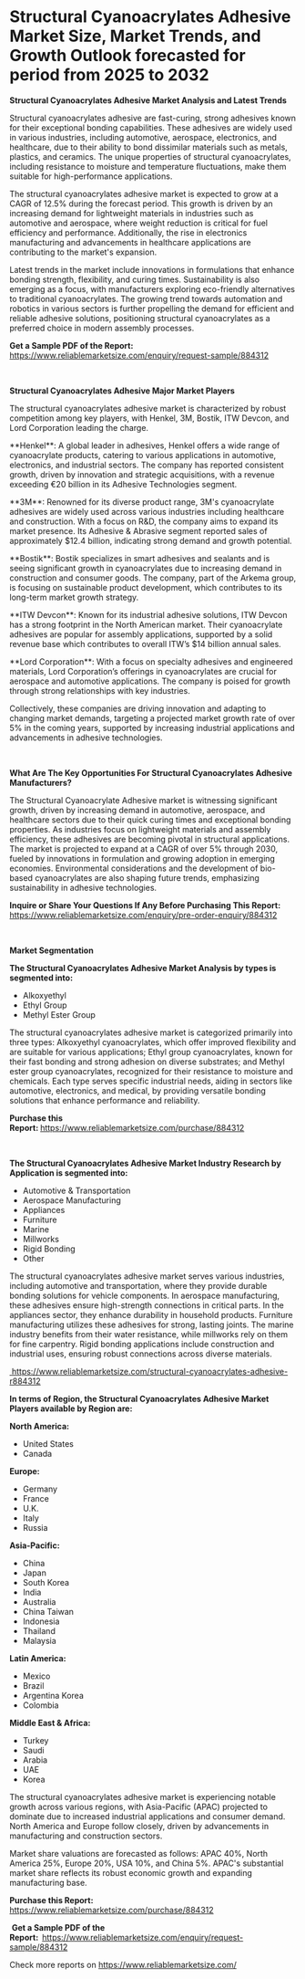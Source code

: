 <p><h1>Structural Cyanoacrylates Adhesive Market Size, Market Trends, and Growth Outlook forecasted for period from 2025 to 2032</h1></p><p><strong>Structural Cyanoacrylates Adhesive Market Analysis and Latest Trends</strong></p>
<p><p>Structural cyanoacrylates adhesive are fast-curing, strong adhesives known for their exceptional bonding capabilities. These adhesives are widely used in various industries, including automotive, aerospace, electronics, and healthcare, due to their ability to bond dissimilar materials such as metals, plastics, and ceramics. The unique properties of structural cyanoacrylates, including resistance to moisture and temperature fluctuations, make them suitable for high-performance applications.</p><p>The structural cyanoacrylates adhesive market is expected to grow at a CAGR of 12.5% during the forecast period. This growth is driven by an increasing demand for lightweight materials in industries such as automotive and aerospace, where weight reduction is critical for fuel efficiency and performance. Additionally, the rise in electronics manufacturing and advancements in healthcare applications are contributing to the market's expansion.</p><p>Latest trends in the market include innovations in formulations that enhance bonding strength, flexibility, and curing times. Sustainability is also emerging as a focus, with manufacturers exploring eco-friendly alternatives to traditional cyanoacrylates. The growing trend towards automation and robotics in various sectors is further propelling the demand for efficient and reliable adhesive solutions, positioning structural cyanoacrylates as a preferred choice in modern assembly processes.</p></p>
<p><strong>Get a Sample PDF of the Report:&nbsp;</strong> <a href="https://www.reliablemarketsize.com/enquiry/request-sample/884312?utm_campaign=2034&utm_medium=2&utm_source=Github&utm_content=ia&utm_term=01022025&utm_id=structural-cyanoacrylates-adhesive">https://www.reliablemarketsize.com/enquiry/request-sample/884312</a></p>
<p>&nbsp;</p>
<p><strong>Structural Cyanoacrylates Adhesive Major Market Players</strong></p>
<p><p>The structural cyanoacrylates adhesive market is characterized by robust competition among key players, with Henkel, 3M, Bostik, ITW Devcon, and Lord Corporation leading the charge. </p><p>**Henkel**: A global leader in adhesives, Henkel offers a wide range of cyanoacrylate products, catering to various applications in automotive, electronics, and industrial sectors. The company has reported consistent growth, driven by innovation and strategic acquisitions, with a revenue exceeding €20 billion in its Adhesive Technologies segment.</p><p>**3M**: Renowned for its diverse product range, 3M's cyanoacrylate adhesives are widely used across various industries including healthcare and construction. With a focus on R&D, the company aims to expand its market presence. Its Adhesive & Abrasive segment reported sales of approximately $12.4 billion, indicating strong demand and growth potential.</p><p>**Bostik**: Bostik specializes in smart adhesives and sealants and is seeing significant growth in cyanoacrylates due to increasing demand in construction and consumer goods. The company, part of the Arkema group, is focusing on sustainable product development, which contributes to its long-term market growth strategy.</p><p>**ITW Devcon**: Known for its industrial adhesive solutions, ITW Devcon has a strong footprint in the North American market. Their cyanoacrylate adhesives are popular for assembly applications, supported by a solid revenue base which contributes to overall ITW’s $14 billion annual sales.</p><p>**Lord Corporation**: With a focus on specialty adhesives and engineered materials, Lord Corporation’s offerings in cyanoacrylates are crucial for aerospace and automotive applications. The company is poised for growth through strong relationships with key industries.</p><p>Collectively, these companies are driving innovation and adapting to changing market demands, targeting a projected market growth rate of over 5% in the coming years, supported by increasing industrial applications and advancements in adhesive technologies.</p></p>
<p>&nbsp;</p>
<p><strong>What Are The Key Opportunities For Structural Cyanoacrylates Adhesive Manufacturers?</strong></p>
<p><p>The Structural Cyanoacrylate Adhesive market is witnessing significant growth, driven by increasing demand in automotive, aerospace, and healthcare sectors due to their quick curing times and exceptional bonding properties. As industries focus on lightweight materials and assembly efficiency, these adhesives are becoming pivotal in structural applications. The market is projected to expand at a CAGR of over 5% through 2030, fueled by innovations in formulation and growing adoption in emerging economies. Environmental considerations and the development of bio-based cyanoacrylates are also shaping future trends, emphasizing sustainability in adhesive technologies.</p></p>
<p><strong>Inquire or Share Your Questions If Any Before Purchasing This Report:</strong> <a href="https://www.reliablemarketsize.com/enquiry/pre-order-enquiry/884312?utm_campaign=2034&utm_medium=2&utm_source=Github&utm_content=ia&utm_term=01022025&utm_id=structural-cyanoacrylates-adhesive">https://www.reliablemarketsize.com/enquiry/pre-order-enquiry/884312</a></p>
<p>&nbsp;</p>
<p><strong>Market Segmentation</strong></p>
<p><strong>The Structural Cyanoacrylates Adhesive Market Analysis by types is segmented into:</strong></p>
<p><ul><li>Alkoxyethyl</li><li>Ethyl Group</li><li>Methyl Ester Group</li></ul></p>
<p><p>The structural cyanoacrylates adhesive market is categorized primarily into three types: Alkoxyethyl cyanoacrylates, which offer improved flexibility and are suitable for various applications; Ethyl group cyanoacrylates, known for their fast bonding and strong adhesion on diverse substrates; and Methyl ester group cyanoacrylates, recognized for their resistance to moisture and chemicals. Each type serves specific industrial needs, aiding in sectors like automotive, electronics, and medical, by providing versatile bonding solutions that enhance performance and reliability.</p></p>
<p><strong>Purchase this Report:&nbsp;</strong><a href="https://www.reliablemarketsize.com/purchase/884312?utm_campaign=2034&utm_medium=2&utm_source=Github&utm_content=ia&utm_term=01022025&utm_id=structural-cyanoacrylates-adhesive">https://www.reliablemarketsize.com/purchase/884312</a></p>
<p>&nbsp;</p>
<p><strong>The Structural Cyanoacrylates Adhesive Market Industry Research by Application is segmented into:</strong></p>
<p><ul><li>Automotive & Transportation</li><li>Aerospace Manufacturing</li><li>Appliances</li><li>Furniture</li><li>Marine</li><li>Millworks</li><li>Rigid Bonding</li><li>Other</li></ul></p>
<p><p>The structural cyanoacrylates adhesive market serves various industries, including automotive and transportation, where they provide durable bonding solutions for vehicle components. In aerospace manufacturing, these adhesives ensure high-strength connections in critical parts. In the appliances sector, they enhance durability in household products. Furniture manufacturing utilizes these adhesives for strong, lasting joints. The marine industry benefits from their water resistance, while millworks rely on them for fine carpentry. Rigid bonding applications include construction and industrial uses, ensuring robust connections across diverse materials.</p></p>
<p><a href="https://www.reliablemarketsize.com/structural-cyanoacrylates-adhesive-r884312?utm_campaign=2034&utm_medium=2&utm_source=Github&utm_content=ia&utm_term=01022025&utm_id=structural-cyanoacrylates-adhesive">&nbsp;https://www.reliablemarketsize.com/structural-cyanoacrylates-adhesive-r884312</a></p>
<p><strong>In terms of Region, the Structural Cyanoacrylates Adhesive Market Players available by Region are:</strong></p>
<p>
    <p> <strong> North America: </strong>
        <ul>
            <li>United States</li>
            <li>Canada</li>
        </ul>
        </p> 
    <p> <strong> Europe: </strong>
        <ul>
            <li>Germany</li>
            <li>France</li>
            <li>U.K.</li>
            <li>Italy</li>
            <li>Russia</li>
        </ul>
        </p> 
    <p> <strong> Asia-Pacific: </strong>
        <ul>
            <li>China</li>
            <li>Japan</li>
            <li>South Korea</li>
            <li>India</li>
            <li>Australia</li>
            <li>China Taiwan</li>
            <li>Indonesia</li>
            <li>Thailand</li>
            <li>Malaysia</li>
        </ul>
        </p> 
    <p> <strong> Latin America: </strong>
        <ul>
            <li>Mexico</li>
            <li>Brazil</li>
            <li>Argentina Korea</li>
            <li>Colombia</li>
        </ul>
        </p> 
    <p> <strong> Middle East & Africa: </strong>
        <ul>
            <li>Turkey</li>
            <li>Saudi</li>
            <li>Arabia</li>
            <li>UAE</li>
            <li>Korea</li>
        </ul>
    </p>
    </p>
<p><p>The structural cyanoacrylates adhesive market is experiencing notable growth across various regions, with Asia-Pacific (APAC) projected to dominate due to increased industrial applications and consumer demand. North America and Europe follow closely, driven by advancements in manufacturing and construction sectors. </p><p>Market share valuations are forecasted as follows: APAC 40%, North America 25%, Europe 20%, USA 10%, and China 5%. APAC's substantial market share reflects its robust economic growth and expanding manufacturing base.</p></p>
<p><strong>Purchase this Report: </strong><a href="https://www.reliablemarketsize.com/purchase/884312?utm_campaign=2034&utm_medium=2&utm_source=Github&utm_content=ia&utm_term=01022025&utm_id=structural-cyanoacrylates-adhesive">https://www.reliablemarketsize.com/purchase/884312</a></p>
<p>&nbsp;<strong>Get a Sample PDF of the Report:&nbsp;&nbsp;</strong><a href="https://www.reliablemarketsize.com/enquiry/request-sample/884312?utm_campaign=2034&utm_medium=2&utm_source=Github&utm_content=ia&utm_term=01022025&utm_id=structural-cyanoacrylates-adhesive">https://www.reliablemarketsize.com/enquiry/request-sample/884312</a></p>
<p><strong></strong></p>
<p>Check more reports on <a href="https://www.reliablemarketsize.com/?utm_campaign=2034&utm_medium=2&utm_source=Github&utm_content=ia&utm_term=01022025&utm_id=structural-cyanoacrylates-adhesive">https://www.reliablemarketsize.com/</a></p>